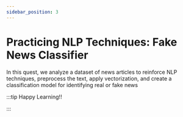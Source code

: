 ```yaml
---
sidebar_position: 3
---
```


# Practicing NLP Techniques: Fake News Classifier

In this quest, we analyze a dataset of news articles to reinforce NLP techniques, preprocess the text, apply vectorization, and create a classification model for identifying real or fake news

:::tip Happy Learning!!

<QuestButton text="Go To Quest" link="https://app.stackup.dev/quest_page/practicing-nlp-techniques-fake-news-classifier" />

:::
